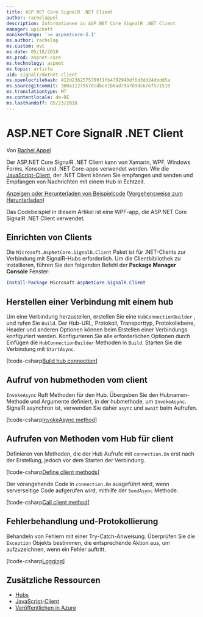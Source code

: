 ```yaml
---
title: ASP.NET Core SignalR .NET Client
author: rachelappel
description: Informationen zu ASP.NET Core SignalR .NET Client
manager: wpickett
monikerRange: '>= aspnetcore-2.1'
ms.author: rachelap
ms.custom: mvc
ms.date: 05/18/2018
ms.prod: aspnet-core
ms.technology: aspnet
ms.topic: article
uid: signalr/dotnet-client
ms.openlocfilehash: 412d2362575789f1fb4792940df6d3dd24dbdd5a
ms.sourcegitcommit: 300a1127957dcdbce1b6ad79a7b9dc676f571510
ms.translationtype: MT
ms.contentlocale: de-DE
ms.lasthandoff: 05/23/2018
---
```

# <a name="aspnet-core-signalr-net-client"></a>ASP.NET Core SignalR .NET Client

Von [Rachel Appel](http://twitter.com/rachelappel)

Der ASP.NET Core SignalR .NET Client kann von Xamarin, WPF, Windows Forms, Konsole und .NET Core-apps verwendet werden. Wie die [JavaScript-Client](xref:signalr/javascript-client), der .NET Client können Sie empfangen und senden und Empfangen von Nachrichten mit einem Hub in Echtzeit.

[Anzeigen oder Herunterladen von Beispielcode](https://github.com/aspnet/Docs/tree/live/aspnetcore/signalr/dotnet-client/sample) ([Vorgehensweise zum Herunterladen](xref:tutorials/index#how-to-download-a-sample))

Das Codebeispiel in diesem Artikel ist eine WPF-app, die ASP.NET Core SignalR .NET Client verwendet.

## <a name="setup-client"></a>Einrichten von Clients

Die `Microsoft.AspNetCore.SignalR.Client` Paket ist für .NET-Clients zur Verbindung mit SignalR-Hubs erforderlich. Um die Clientbibliothek zu installieren, führen Sie den folgenden Befehl der **Package Manager Console** Fenster:

```powershell
Install-Package Microsoft.AspNetCore.SignalR.Client
```

## <a name="connect-to-a-hub"></a>Herstellen einer Verbindung mit einem hub

Um eine Verbindung herzustellen, erstellen Sie eine `HubConnectionBuilder` , und rufen Sie `Build`. Der Hub-URL, Protokoll, Transporttyp, Protokollebene, Header und anderen Optionen können beim Erstellen einer Verbindungs konfiguriert werden. Konfigurieren Sie alle erforderlichen Optionen durch Einfügen die `HubConnectionBuilder` Methoden in `Build`. Starten Sie die Verbindung mit `StartAsync`.

[!code-csharp[Build hub connection](dotnet-client/sample/signalrchatclient/MainWindow.xaml.cs?highlight=15-17,33)]

## <a name="call-hub-methods-from-client"></a>Aufruf von hubmethoden vom client

`InvokeAsync` Ruft Methoden für den Hub. Übergeben Sie den Hubnamen-Methode und Argumente definiert, in der hubmethode, um `InvokeAsync`. SignalR asynchron ist, verwenden Sie daher `async` und `await` beim Aufrufen.

[!code-csharp[InvokeAsync method](dotnet-client/sample/signalrchatclient/MainWindow.xaml.cs?range=48-49)]

## <a name="call-client-methods-from-hub"></a>Aufrufen von Methoden vom Hub für client

Definieren von Methoden, die der Hub Aufrufe mit `connection.On` erst nach der Erstellung, jedoch vor dem Starten der Verbindung.

[!code-csharp[Define client methods](dotnet-client/sample/signalrchatclient/MainWindow.xaml.cs?range=22-29)]

Der vorangehende Code in `connection.On` ausgeführt wird, wenn serverseitige Code aufgerufen wird, mithilfe der `SendAsync` Methode.

[!code-csharp[Call client method](dotnet-client/sample/signalrchat/hubs/chathub.cs?range=8-11)]

## <a name="error-handling-and-logging"></a>Fehlerbehandlung und-Protokollierung

Behandeln von Fehlern mit einer Try-Catch-Anweisung. Überprüfen Sie die `Exception` Objekts bestimmen, die entsprechende Aktion aus, um aufzuzeichnen, wenn ein Fehler auftritt.

[!code-csharp[Logging](dotnet-client/sample/signalrchatclient/MainWindow.xaml.cs?range=46-54)]

## <a name="additional-resources"></a>Zusätzliche Ressourcen

* [Hubs](xref:signalr/hubs)
* [JavaScript-Client](xref:signalr/javascript-client)
* [Veröffentlichen in Azure](xref:signalr/publish-to-azure-web-app)